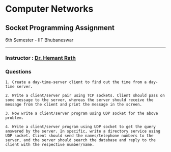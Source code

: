 
# Computer Networks

## Socket Programming Assignment
6th Semester - IIT Bhubaneswar

---
### Instructor : [Dr. Hemant Rath](https://www.ee.iitb.ac.in/course/~hemantr/)

### Questions
	1. Create a day-time-server client to find out the time from a day-time server.
	
	2. Write a client/server pair using TCP sockets. Client should pass on some message to the server, whereas the server should receive the message from the client and print the message in the screen.
	
	3. Now write a client/server program using UDP socket for the above problem.
	
	4. Write a client/server program using UDP socket to get the query answered by the server. In specific, write a directory service using UDP socket. Client should send the names/telephone numbers to the server, and the server should search the database and reply to the client with the respective number/name.